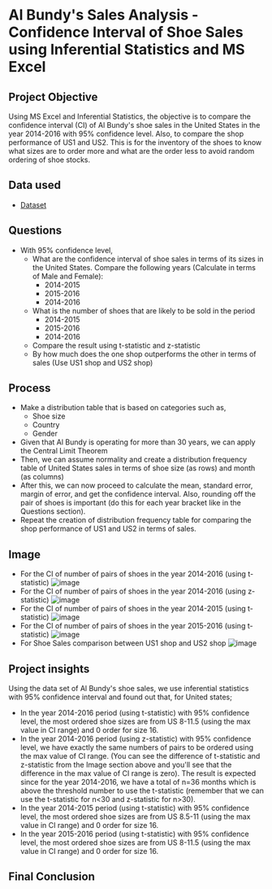 
# Al Bundy's Sales Analysis - Confidence Interval of Shoe Sales using Inferential Statistics and MS Excel
## Project Objective
Using MS Excel and Inferential Statistics, the objective is to compare the confidence interval (CI) of Al Bundy's shoe sales in the United States in the year 2014-2016 with 95% confidence level. Also, to compare the shop performance of US1 and US2. This is for the inventory of  the shoes to know what sizes are to order more and what are the order less to avoid random ordering of shoe stocks.

## Data used
- <a href = "https://github.com/pagonzales/Inferential_Statistics_Al-Bundy_Shoe_Sales_Analysis/blob/main/AI%20Bundy%20Dataset.xlsx">Dataset</a>
## Questions
- With 95% confidence level,
  - What are the confidence interval of shoe sales in terms of its sizes in the United States. Compare the following years (Calculate in terms of Male and Female):
    - 2014-2015
    - 2015-2016
    - 2014-2016
  - What is the number of shoes that are likely to be sold in the period 
    - 2014-2015
    - 2015-2016
    - 2014-2016
  - Compare the result using t-statistic and z-statistic
  - By how much does the one shop outperforms the other in terms of sales (Use US1 shop and US2 shop)

## Process
- Make a distribution table that is based on categories such as,
  - Shoe size
  - Country
  - Gender
- Given that Al Bundy is operating for more than 30 years, we can apply the Central Limit Theorem
- Then, we can assume normality and create a distribution frequency table of United States sales in terms of shoe size (as rows) and month (as columns)
- After this, we can now proceed to calculate the mean, standard error, margin of error, and get the confidence interval. Also, rounding off the pair of shoes is important (do this for each year bracket like in the Questions section).
- Repeat the creation of distribution frequency table for comparing the shop performance of US1 and US2 in terms of sales.

## Image
- For the CI of number of pairs of shoes in the year 2014-2016 (using t-statistic)
![image](https://github.com/user-attachments/assets/6ca0a471-29d8-4161-bfcb-09974e2cf103)
- For the CI of number of pairs of shoes in the year 2014-2016 (using z-statistic)
![image](https://github.com/user-attachments/assets/2918a657-8db9-4d14-833a-368f0e82ef7e)
- For the CI of number of pairs of shoes in the year 2014-2015 (using t-statistic)
![image](https://github.com/user-attachments/assets/a2801dd9-ff9e-4481-b89e-9ecc9b460259)
- For the CI of number of pairs of shoes in the year 2015-2016 (using t-statistic)
![image](https://github.com/user-attachments/assets/8cd2ec94-4a1b-42d1-98f1-ec624c96a9df)
- For Shoe Sales comparison between US1 shop and US2 shop
![image](https://github.com/user-attachments/assets/0f9f4d41-5dac-472e-a87d-ecc93b41c2cd)


## Project insights
 Using the data set of Al Bundy's shoe sales, we use inferential statistics with 95% confidence interval and found out that, for United states;
- In the year 2014-2016 period (using t-statistic) with 95% confidence level, the most ordered shoe sizes are from US 8-11.5 (using the max value in CI range) and 0 order for size 16.
- In the year 2014-2016 period (using z-statistic) with 95% confidence level, we have exactly the same numbers of pairs to be ordered using the max value of CI range. (You can see the difference of t-statistic and z-statistic from the Image section above and you'll see that the difference in the max value of CI range is zero). The result is expected since for the year 2014-2016, we have a total of n=36 months which is above the threshold number to use the t-statistic (remember that we can use the t-statistic for n<30 and z-statistic for n>30).
- In the year 2014-2015 period (using t-statistic) with 95% confidence level, the most ordered shoe sizes are from US 8.5-11 (using the max value in CI range) and 0 order for size 16.
- In the year 2015-2016 period (using t-statistic) with 95% confidence level, the most ordered shoe sizes are from US 8-11.5 (using the max value in CI range) and 0 order for size 16.

## Final Conclusion
